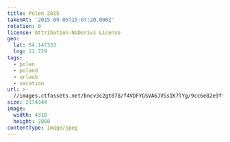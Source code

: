 ```yaml
---
title: Polen 2015
takenAt: '2015-09-05T15:07:20.000Z'
rotation: 0
license: Attribution-NoDerivs License
geo:
  lat: 54.147333
  lng: 21.729
tags:
  - polen
  - poland
  - urlaub
  - vacation
url: >-
  //images.ctfassets.net/bncv3c2gt878/f4VDFYGSVA6JVSsIK7lYg/9cc6e82e9ff08eb5f4cea68fa79d4131/polen-2015_25931605446_o
size: 2174344
image:
  width: 4310
  height: 2868
contentType: image/jpeg
---
```


